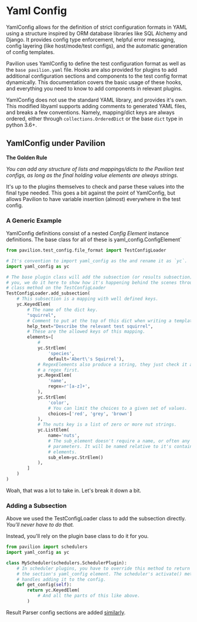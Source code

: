 # Yaml Config

YamlConfig allows for the definition of strict configuration formats in YAML
using a structure inspired by ORM database libraries like SQL Alchemy and 
Django. It provides config type enforcement, helpful error messaging, 
config layering (like host/mode/test configs), and the automatic 
generation of config templates.

Pavilion uses YamlConfig to define the test configuration format as well as
the `base pavilion.yaml` file. Hooks are also provided for plugins to add 
additional configuration sections and components to the test config format
dynamically. This documentation covers the basic usage of these hooks, and 
everything you need to know to add components in relevant plugins. 

YamlConfig does not use the standard YAML library, and provides it's own. 
This modified libyaml supports adding comments to generated YAML files, and 
breaks a few conventions. Namely, mapping/dict keys are always ordered, 
either through `collections.OrderedDict` or the base `dict` type in python 3.6+.

## YamlConfig under Pavilion

__The Golden Rule__

_You can add any structure of lists and mappings/dicts to the Pavilion test 
configs, as long as the final holding value elements are always strings._

It's up to the plugins themselves to check and parse these values 
into the final type needed.  This goes a bit against the point of YamlConfig,
but allows Pavilion to have variable insertion (almost) everywhere in the 
test config.

### A Generic Example

YamlConfig definitions consist of a nested _Config Element_ instance 
definitions. The base class for all of these is yaml_config.ConfigElement`


```python
from pavilion.test_config.file_format import TestConfigLoader

# It's convention to import yaml_config as the and rename it as `yc`.
import yaml_config as yc 

# The base plugin class will add the subsection (or results subsection), for 
# you, we do it here to show how it's happening behind the scenes through a 
# class method on the TestConfigLoader
TestConfigLoader.add_subsection(
    # This subsection is a mapping with well defined keys.
    yc.KeyedElem(
        # The name of the dict key.
        "squirrel",
        # Comment to put at the top of this dict when writing a template.
        help_text="Describe the relevant test squirrel",
        # These are the allowed keys of this mapping.
        elements=[
            # 
            yc.StrElem(
                'species', 
                default='Abert\'s Squirrel'),
            # RegexElements also produce a string, they just check it against
            # a regex first.
            yc.RegexElem(
                'name',
                regex=r'[a-z]+',
            ),
            yc.StrElem(
                'color',
                # You can limit the choices to a given set of values. 
                choices=['red', 'grey', 'brown']
            ),
            # The nuts key is a list of zero or more nut strings. 
            yc.ListElem(
                name='nuts',
                # The sub_element doesn't require a name, or often any other
                # parameters. It will be named relative to it's containing
                # elements.
                sub_elem=yc.StrElem()
            ),
        ]
    )
)
```

Woah, that was a lot to take in. Let's break it down a bit.

### Adding a Subsection
Above we used the TestConfigLoader class to add the subsection directly. 
_You'll never have to do that._

Instead, you'll rely on the plugin base class to do it for you.

```python
from pavilion import schedulers
import yaml_config as yc

class MyScheduler(schedulers.SchedulerPlugin):
    # In scheduler plugins, you have to override this method to return
    # the section's yaml_config element. The scheduler's activate() method
    # handles adding it to the config.
    def get_config(self):
        return yc.KeyedElem(
            # And all the parts of this like above.
        )
```

Result Parser config sections are added [similarly](result_parsers.md#foo).

### 
